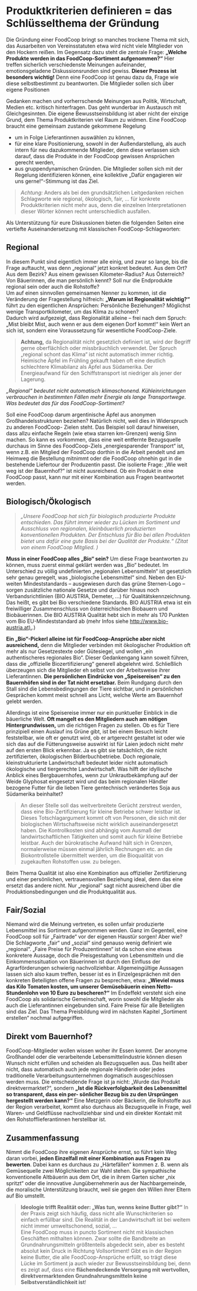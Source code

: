 # Produktkriterien definieren = das Schlüsselthema der Gründung

Die Gründung einer FoodCoop bringt so manches trockene
Thema mit sich, das Ausarbeiten von Vereinsstatuten etwa
wird nicht viele Mitglieder von den Hockern reißen. Im Gegensatz
dazu steht die zentrale Frage: **„Welche Produkte werden
in das FoodCoop-Sortiment aufgenommen?“** Hier treffen
sicherlich verschiedenste Meinungen aufeinander, emotionsgeladene
Diskussionsrunden sind gewiss.
**Dieser Prozess ist besonders wichtig!** Denn eine FoodCoop
ist genau dazu da, Frage wie diese selbstbestimmt zu beantworten.
Die Mitglieder sollen sich über eigene Positionen

Gedanken machen und vorherrschende Meinungen aus Politik,
Wirtschaft, Medien etc. kritisch hinterfragen. Das geht wunderbar
im Austausch mit Gleichgesinnten.
Die eigene Bewusstseinsbildung ist aber nicht der einzige Grund,
dem Thema Produktkriterien viel Raum zu widmen. Eine FoodCoop
braucht eine gemeinsam zustande gekommene Regelung
* um in Folge Lieferantinnen auswählen zu können,
* für eine klare Positionierung, sowohl in der Außendarstellung,
als auch intern für neu dazukommende Mitglieder, denn diese
verlassen sich darauf, dass die Produkte in der FoodCoop gewissen
Ansprüchen gerecht werden,
* aus gruppendynamischen Gründen. Die Mitglieder sollen sich
mit der Regelung identifizieren können, eine kollektive
„Dafür engagieren wir uns gerne!“-Stimmung ist das Ziel.

> *Achtung:* Anders als bei den grundsätzlichen Leitgedanken
> reichen Schlagworte wie regional, ökologisch,
> fair, ... für konkrete Produktkriterien nicht mehr aus,
> denn die einzelnen Interpretationen dieser Wörter
> können recht unterschiedlich ausfallen.

Als Unterstützung für eure Diskussionen bieten die folgenden
Seiten eine vertiefte Auseinandersetzung mit klassischen
FoodCoop-Schlagworten:

## Regional

In diesem Punkt sind eigentlich immer alle einig, und zwar so
lange, bis die Frage auftaucht, was denn „regional“ jetzt konkret
bedeutet. Aus dem Ort? Aus dem Bezirk? Aus einem gewissen
Kilometer-Radius? Aus Österreich? Von Bäuerinnen, die man
persönlich kennt? Soll nur die Endprodukte regional sein oder
auch die Rohstoffe?\
Um auf einen sinnvollen gemeinsamen Nenner zu kommen,
ist die Veränderung der Fragestellung hilfreich:
**„Warum ist Regionalität wichtig?“** führt zu den eigentlichen
Ansprüchen: Persönliche Beziehungen? Möglichst wenige
Transportkilometer, um das Klima zu schonen?\
Dadurch wird aufgezeigt, dass Regionalität alleine – frei nach
dem Spruch: „Mist bleibt Mist, auch wenn er aus dem eigenen Dorf
kommt!“ kein Wert an sich ist, sondern eine Voraussetzung für
wesentliche FoodCoop-Ziele.

> **Achtung,** da Regionalität nicht gesetzlich definiert ist,
> wird der Begriff gerne oberflächlich oder missbräuchlich
> verwendet. Der Spruch „regional schont das Klima“
> ist nicht automatisch immer richtig. Heimische Äpfel
> im Frühling gekauft haben oft eine deutlich schlechtere
> Klimabilanz als Äpfel aus Südamerika. Der Energieaufwand
> für den Schiffstransport ist niedriger als jener der Lagerung.

_„Regional“ bedeutet nicht automatisch klimaschonend. Kühleinrichtungen
verbrauchen in bestimmten Fällen mehr Energie als lange
Transportwege. Was bedeutet das für das FoodCoop-Sortiment?_

Soll eine FoodCoop darum argentinische Äpfel aus anonymen
Großhandelsstrukturen beziehen? Natürlich
nicht, weil dies in Widerspruch zu anderen FoodCoop-
Zielen steht. Das Beispiel soll darauf hinweisen, dass
allzu einfache Regeln (wie etwa starren km-Grenzen)
wenig Sinn machen. So kann es vorkommen, dass eine
weit entfernte Bezugsquelle durchaus im Sinne des
FoodCoop-Ziels „energiesparender Transport“ ist, wenn
z.B. ein Mitglied der FoodCoop dorthin in die Arbeit
pendelt und am Heimweg die Bestellung mitnimmt oder
die FoodCoop ohnehin gut in die bestehende Liefertour
der Produzentin passt. Die isolierte Frage: „Wie weit weg
ist der Bauernhof?" ist nicht ausreichend. Ob ein Produkt
in eine FoodCoop passt, kann nur mit einer Kombination aus
Fragen beantwortet werden.

## Biologisch/Ökologisch

> _„Unsere FoodCoop hat sich für biologisch produzierte
> Produkte entschieden. Das führt immer wieder zu
> Lücken im Sortiment und Ausschluss von regionalen,
> kleinbäuerlich produzierten konventionellen Produkten.
> Der Entschluss für Bio bei allen Produkten bietet uns
> dafür eine gute Basis bei der Qualität der Produkte.“
> (Zitat von einem FoodCoop Mitglied. )_


**Muss in einer FoodCoop alles „Bio“ sein?** Um diese Frage
beantworten zu können, muss zuerst einmal geklärt werden was
„Bio“ bedeutet. Im Unterschied zu völlig undefinierten „regionalen
Lebensmitteln“ ist gesetzlich sehr genau geregelt, was „biologische
Lebensmittel“ sind. Neben den EU-weiten Mindeststandards – ausgewiesen
durch das grüne Sternen-Logo – sorgen zusätzliche
nationale Gesetze und darüber hinaus noch Verbandsrichtlinien
(BIO AUSTRIA, Demeter, ...) für Qualitätskennzeichnung. Das heißt,
es gibt bei Bio verschiedene Standards. BIO AUSTRIA etwa ist
ein freiwilliger Zusammenschluss von österreichischen Biobauern
und Biobäuerinnen. Die BIO AUSTRIA Qualität hebt sich in mehr als
170 Punkten vom Bio EU-Mindeststandard ab (mehr Infos siehe
[http://www.bio-austria.at).](http://www.bio-austria.at).)

**Ein „Bio“-Pickerl alleine ist für FoodCoop-Ansprüche aber nicht
ausreichend,** denn die Mitglieder verbinden mit ökologischer
Produktion oft mehr als nur Gesetzestexte oder Gütesiegel, und
wollen „ein authentischeres regionales Bio“.
Dieser Gedankengang kann soweit führen, dass die „offizielle Biozertifizierung“
generell abgelehnt wird. Schließlich überzeugen sich
die Mitglieder eh selbst von der Arbeitsweise ihrer Lieferantinnen.
**Die persönlichen Eindrücke von „Speisereisen“ zu den Bauernhöfen
sind in der Tat nicht ersetzbar.** Beim Rundgang durch den Stall
sind die Lebensbedingungen der Tiere sichtbar, und in persönlichen
Gesprächen kommt meist schnell ans Licht, welche Werte am Bauernhof
gelebt werden.

Allerdings ist eine Speisereise immer nur ein punktueller Einblick in
die bäuerliche Welt. **Oft mangelt es den Mitgliedern auch am
nötigen Hintergrundwissen,** um die richtigen Fragen zu stellen. Ob
es für Tiere prinzipiell einen Auslauf ins Grüne gibt, ist bei einem
Besuch leicht feststellbar, wie oft er genutzt wird, ob er artgerecht
gestaltet ist oder wie sich das auf die Fütterungsweise auswirkt ist
für Laien jedoch nicht mehr auf den ersten Blick erkennbar.
Ja es gibt sie tatsächlich, die nicht zertifizierten, ökologischen
Bilderbuchbetriebe. Doch regionale, kleinstrukturierte Landwirtschaft
bedeutet leider nicht automatisch ökologische und tiergerechte
Landwirtschaft. Was hilft der idyllische Anblick eines
Bergbauernhofes, wenn zur Unkrautbekämpfung auf der Weide
Glyphosat eingesetzt wird und das beim regionalen Händler
bezogene Futter für die lieben Tiere gentechnisch verändertes
Soja aus Südamerika beinhaltet?

> An dieser Stelle soll das weitverbreitete Gerücht zerstreut
> werden, dass eine Bio-Zertifizierung für kleine Betriebe
> schwer leistbar ist. Dieses Totschlagargument kommt oft
> von Personen, die sich mit der biologischen Wirtschaftsweise
> nicht wirklich auseinandergesetzt haben. Die
> Kontrollkosten sind abhängig vom Ausmaß der landwirtschaftlichen
> Tätigkeiten und somit auch für kleine Betriebe leistbar.
> Auch der bürokratische Aufwand hält sich in Grenzen,
> normalerweise müssen einmal jährlich Rechnungen etc. an
> die Biokontrollstelle übermittelt werden, um die Bioqualität
> von zugekauften Rohstoffen usw. zu belegen.

Beim Thema Qualität ist also eine Kombination aus offizieller
Zertifizierung und einer persönlichen, vertrauensvollen
Beziehung ideal, denn das eine ersetzt das andere nicht.
Nur „regional“ sagt nicht ausreichend über die
Produktionsbedingungen und die Produktqualität aus.

## Fair/Sozial

Niemand wird die Meinung vertreten, es sollen unfair produzierte
Lebensmittel ins Sortiment aufgenommen werden. Ganz
im Gegenteil, eine FoodCoop soll für „Fairtrade“ vor der eigenen
Haustür sorgen! Aber wie? Die Schlagworte „fair“ und „sozial“
sind genauso wenig definiert wie „regional“. „Faire Preise für
Produzentinnen“ ist da schon eine etwas konkretere Aussage,
doch die Preisgestaltung von Lebensmitteln und die Einkommenssituation
von Bäuerinnen ist durch den Einfluss der
Agrarförderungen schwierig nachvollziehbar. Allgemeingültige
Aussagen lassen sich also kaum treffen, besser ist es in
Einzelgesprächen mit den konkreten Beteiligten offene Fragen
zu besprechen, etwa: **„Wieviel muss das Kilo Tomaten kosten,
um unserer Gemüsebäuerin einen Netto-Stundenlohn von
10 Euro zu bescheren?“** Im Endeffekt versteht sich eine FoodCoop
als solidarische Gemeinschaft, worin sowohl die
Mitglieder als auch die Lieferantinnen eingebunden sind. Faire Preise
für alle Beteiligten sind das Ziel. Das Thema Preisbildung wird im
nächsten Kapitel „Sortiment erstellen“ nochmal aufgegriffen.

## Direkt vom Bauernhof?

FoodCoop-Mitglieder wollen wissen woher ihr Essen kommt.
Der anonyme Großhandel oder die verarbeitende Lebensmittelindustrie
können diesen Wunsch nicht erfüllen und scheiden als Bezugsquellen
aus. Das heißt aber nicht, dass automatisch auch jede regionale
Händlerin oder jedes traditionelle Verarbeitungsunternehmen
dogmatisch ausgeschlossen werden muss. Die entscheidende Frage
ist ja nicht: „Wurde das Produkt direktvermarktet?“, sondern **„Ist die
Rückverfolgbarkeit des Lebensmittel so transparent, dass ein per-
sönlicher Bezug bis zu den Ursprüngen hergestellt werden kann?“**
Eine Metzgerin oder Bäckerin, die Rohstoffe aus der Region verarbeitet,
kommt also durchaus als Bezugsquelle in Frage, weil Waren- und
Geldflüsse nachvollziehbar sind und ein direkter Kontakt mit den
Rohstofflieferantinnen herstellbar ist.

## Zusammenfassung
Nimmt die FoodCoop ihre eigenen Ansprüche ernst, so führt kein Weg
daran vorbei, **jeden Einzelfall mit einer Kombination aus Fragen zu
bewerten**. Dabei kann es durchaus zu „Härtefällen“ kommen z. B.
wenn als Gemüsequelle zwei Möglichkeiten zur Wahl stehen. Die
sympathische konventionelle Altbäuerin aus dem Ort, die in ihrem
Garten sicher „nix spritzt“ oder die innovative Jungübernehmerin aus
der Nachbargemeinde, die moralische Unterstützung braucht, weil sie
gegen den Willen ihrer Eltern auf Bio umstellt.

> **Ideologie trifft Realität oder: „Was tun, wenns keine Butter gibt?“**
> In der Praxis zeigt sich häufig, dass nicht alle Wunschkriterien
> so einfach erfüllbar sind. Die Realität in der Landwirtschaft
> ist bei weitem nicht immer umweltschonend, sozial, ...\
> Eine FoodCoop muss in puncto Sortiment nicht mit klassischen
> Geschäften mithalten können. Zwar sollte die
> Bandbreite an Grundnahrungsmitteln größtenteils abgedeckt
> sein, aber es besteht absolut kein Druck in Richtung
> Vollsortiment! Gibt es in der Region keine Butter, die alle
> FoodCoop-Ansprüche erfüllt, so trägt diese Lücke im Sortiment
> ja auch wieder zur Bewusstseinsbildung bei, denn
> es zeigt auf, dass eine **flächendeckende Versorgung mit
> wertvollen, direktvermarktenden Grundnahrungsmitteln
> keine Selbstverständlichkeit ist**!
